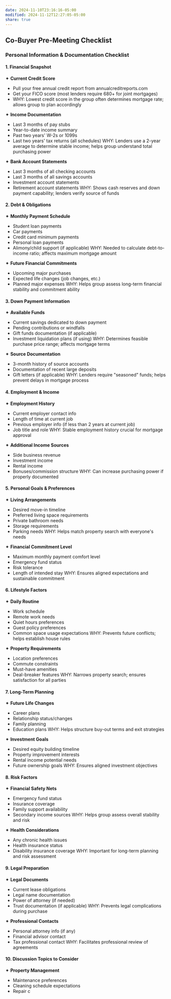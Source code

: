 ```yaml
---
date: 2024-11-10T23:16:16-05:00
modified: 2024-11-12T12:27:05-05:00
share: true
---
```

## Co-Buyer Pre-Meeting Checklist
### Personal Information & Documentation Checklist

#### 1. Financial Snapshot

✦ **Current Credit Score**

- Pull your free annual credit report from annualcreditreports.com
- Get your FICO score (most lenders require 680+ for joint mortgages)
- WHY: Lowest credit score in the group often determines mortgage rate; allows group to plan accordingly

✦ **Income Documentation**

- Last 3 months of pay stubs
- Year-to-date income summary
- Past two years' W-2s or 1099s
- Last two years' tax returns (all schedules)
WHY: Lenders use a 2-year average to determine stable income; helps group understand total purchasing power

✦ **Bank Account Statements**

- Last 3 months of all checking accounts
- Last 3 months of all savings accounts
- Investment account statements
- Retirement account statements
WHY: Shows cash reserves and down payment capability; lenders verify source of funds

#### 2. Debt & Obligations

✦ **Monthly Payment Schedule**

- Student loan payments
- Car payments
- Credit card minimum payments
- Personal loan payments
- Alimony/child support (if applicable)
WHY: Needed to calculate debt-to-income ratio; affects maximum mortgage amount

✦ **Future Financial Commitments**

- Upcoming major purchases
- Expected life changes (job changes, etc.)
- Planned major expenses
WHY: Helps group assess long-term financial stability and commitment ability

#### 3. Down Payment Information

✦ **Available Funds**

- Current savings dedicated to down payment
- Pending contributions or windfalls
- Gift funds documentation (if applicable)
- Investment liquidation plans (if using)
WHY: Determines feasible purchase price range; affects mortgage terms

✦ **Source Documentation**

- 3-month history of source accounts
- Documentation of recent large deposits
- Gift letters (if applicable)
WHY: Lenders require "seasoned" funds; helps prevent delays in mortgage process

#### 4. Employment & Income

✦ **Employment History**

- Current employer contact info
- Length of time at current job
- Previous employer info (if less than 2 years at current job)
- Job title and role
WHY: Stable employment history crucial for mortgage approval

✦ **Additional Income Sources**

- Side business revenue
- Investment income
- Rental income
- Bonuses/commission structure
WHY: Can increase purchasing power if properly documented

#### 5. Personal Goals & Preferences

✦ **Living Arrangements**

- Desired move-in timeline
- Preferred living space requirements
- Private bathroom needs
- Storage requirements
- Parking needs
WHY: Helps match property search with everyone's needs

✦ **Financial Commitment Level**

- Maximum monthly payment comfort level
- Emergency fund status
- Risk tolerance
- Length of intended stay
WHY: Ensures aligned expectations and sustainable commitment

#### 6. Lifestyle Factors

✦ **Daily Routine**

- Work schedule
- Remote work needs
- Quiet hours preferences
- Guest policy preferences
- Common space usage expectations
WHY: Prevents future conflicts; helps establish house rules

✦ **Property Requirements**

- Location preferences
- Commute constraints
- Must-have amenities
- Deal-breaker features
WHY: Narrows property search; ensures satisfaction for all parties

#### 7. Long-Term Planning

✦ **Future Life Changes**

- Career plans
- Relationship status/changes
- Family planning
- Education plans
WHY: Helps structure buy-out terms and exit strategies

✦ **Investment Goals**

- Desired equity building timeline
- Property improvement interests
- Rental income potential needs
- Future ownership goals
WHY: Ensures aligned investment objectives

#### 8. Risk Factors

✦ **Financial Safety Nets**

- Emergency fund status
- Insurance coverage
- Family support availability
- Secondary income sources
WHY: Helps group assess overall stability and risk

✦ **Health Considerations**

- Any chronic health issues
- Health insurance status
- Disability insurance coverage
WHY: Important for long-term planning and risk assessment

#### 9. Legal Preparation

✦ **Legal Documents**

- Current lease obligations
- Legal name documentation
- Power of attorney (if needed)
- Trust documentation (if applicable)
WHY: Prevents legal complications during purchase

✦ **Professional Contacts**

- Personal attorney info (if any)
- Financial advisor contact
- Tax professional contact
WHY: Facilitates professional review of agreements

#### 10. Discussion Topics to Consider

✦ **Property Management**

- Maintenance preferences
- Cleaning schedule expectations
- Repair c